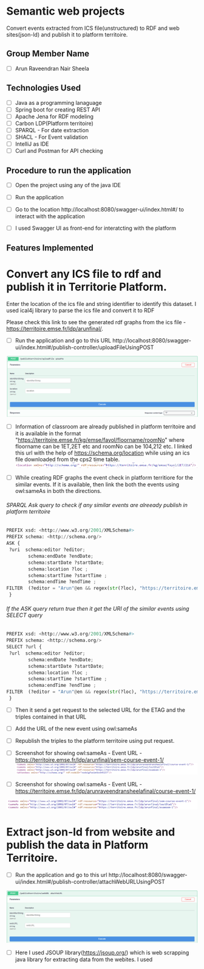 # Semantic web projects 

Convert events extracted from ICS file(unstructured) to RDF and web sites(json-ld) and publish it to platform territoire.

## Group Member Name 

- [ ] Arun Raveendran Nair Sheela 

## Technologies Used 
- [ ] Java as a programming lanaguage 
- [ ] Spring boot for creating REST API
- [ ] Apache Jena for RDF modeling 
- [ ] Carbon LDP(Platform territoire)
- [ ] SPARQL -  For date extraction 
- [ ] SHACL -  For Event validation
- [ ] IntelliJ as IDE
- [ ] Curl and Postman for API checking

## Procedure to run the application

- [ ] Open the project using any of the java IDE
- [ ] Run the application 
- [ ] Go to the location http://localhost:8080/swagger-ui/index.html#/ to interact with the application 
- [ ] I used Swagger UI as front-end for interatcting with the platform



## Features Implemented

# Convert any ICS file to rdf and publish it in Territorie Platform.

Enter the location of the ics file and string identifier to identify this dataset. I used ical4j library to parse the ics file and convert it to RDF

Please check this link to see the generated rdf graphs from the ics file -  https://territoire.emse.fr/ldp/arunfinal/.

- [ ] Run the application and go to this URL http://localhost:8080/swagger-ui/index.html#/publish-controller/uploadFileUsingPOST

![ScreenShot](./images/uploadurl.PNG)



- [ ] Information of classroom are already published in platform territoire and it is available in the format "https://territoire.emse.fr/kg/emse/fayol/floorname/roomNo"  where floorname can be 1ET,2ET etc and roomNo can be 104,212 etc.  I linked this url with the help of https://schema.org/location while using an  ics file downloaded from the cps2 time table. 
![ScreenShot](./images/loca.PNG)

- [ ] While creating RDF graphs the event check in platform territiore for the similar events. If it is available, then link the both the events using owl:sameAs in both the directions.

###### SPARQL Ask query to check if any similar events are alreeady publish in platform territoire
```python 
PREFIX xsd: <http://www.w3.org/2001/XMLSchema#>
PREFIX schema: <http://schema.org/>
ASK {  
 ?uri  schema:editor ?editor;
        schema:endDate ?endDate;
        schema:startDate ?startDate;
        schema:location ?loc ;
        schema:startTime ?startTime ;
        schema:endTime ?endTime ;
FILTER  (?editor = "Arun"@en && regex(str(?loc), "https://territoire.emse.fr/kg/emse/fayol/2ET/212") &&  ?endDate = "2023-01-06"^^xsd:date &&  ?startDate = "2023-01-06"^^xsd:date && ?startTime = "11:00:00"^^xsd:time && ?endTime = "11:00:00"^^xsd:time )
 }
```     

###### If the ASK query return true then it get the URI of the similar events using SELECT query 
```python 
PREFIX xsd: <http://www.w3.org/2001/XMLSchema#>
PREFIX schema: <http://schema.org/>
SELECT ?url {  
 ?url  schema:editor ?editor;
        schema:endDate ?endDate;
        schema:startDate ?startDate;
        schema:location ?loc ;
        schema:startTime ?startTime ;
        schema:endTime ?endTime ;
FILTER  (?editor = "Arun"@en && regex(str(?loc), "https://territoire.emse.fr/kg/emse/fayol/2ET/212") &&  ?endDate = "2023-01-06"^^xsd:date &&  ?startDate = "2023-01-06"^^xsd:date && ?startTime = "11:00:00"^^xsd:time && ?endTime = "11:00:00"^^xsd:time )
 }
 ```  
- [ ] Then it send a get request to the selected URL for the ETAG and the triples contained in that URL 
- [ ] Add the URL of the new event using owl:sameAs
- [ ] Republish the triples to the platform territoire using put request.


- [ ] Screenshot for showing owl:sameAs -  Event URL -  https://territoire.emse.fr/ldp/arunfinal/sem-course-event-1/
![ScreenShot](./images/owlSameas.PNG)

- [ ] Screenshot for showing owl:sameAs -  Event URL -  https://territoire.emse.fr/ldp/arunraveendransheelafinal/course-event-1/

![ScreenShot](./images/owlsamesas2.PNG)

# Extract json-ld from website and publish the data in Platform Territoire.

- [ ] Run the application and go to this url http://localhost:8080/swagger-ui/index.html#/publish-controller/attachWebURLUsingPOST

![ScreenShot](./images/webrdfextraction.PNG)

- [ ] Here I used JSOUP library(https://jsoup.org/) which is web scrapping java library for extracting data from the webites. I used <script/> tag with content-type "application/json-ld"  for the extraction. 

- [ ] While creating RDF graphs the event check in platform territiore for the similar events. If it is available, then link the both the events using owl:sameAs in both the directions.

###### SPARQL Ask query to check if any similar events are alreeady publish in platform territoire
```python 
PREFIX xsd: <http://www.w3.org/2001/XMLSchema#>
PREFIX schema: <http://schema.org/>
ASK {  
 ?uri  schema:editor ?editor;
        schema:startDate ?startDate;
        schema:name ?eventName ;
        schema:endDate ?endDate ;
        schema:location ?loc.
?loc schema:name ?placeName ;  
FILTER  (?editor = "Arun"@en &&  ?endDate = "2023-12-28"^^schema:Date &&  ?startDate = "2023-01-12"^^schema:Date && ?eventName = "Marché de Chavanelle" && ?placeName = "Place Chavanelle")
}
``` 

###### If the ASK query return true then it get the URI of the similar events using SELECT query 
```python 
PREFIX xsd: <http://www.w3.org/2001/XMLSchema#>
PREFIX schema: <http://schema.org/>
SELECT ?url {  
 ?url  schema:editor ?editor;
        schema:startDate ?startDate;
        schema:name ?eventName ;
        schema:endDate ?endDate ;
        schema:location ?loc.
?loc schema:name ?placeName ;  
FILTER  (?editor = "Arun"@en &&  ?endDate = "2023-12-28"^^schema:Date &&  ?startDate = "2023-01-12"^^schema:Date && ?eventName = "Marché de Chavanelle" && ?placeName = "Place Chavanelle")
}
 ```  
- [ ] Then it send a get request to the selected URL for the ETAG and the triples contained in that URL 
- [ ] Add the URL of the new event using owl:sameAs
- [ ] Republish the triples to the platform territoire using put request.



# Add attendees for the selected course

- [ ] User need to enter the course name, start data and attendee name.  Based on this information the with the help of a SPARQL query I find the URL of the corresponding events.  Go to this url to enter these information -  http://localhost:8080/swagger-ui/index.html#/attendee-controller/
addAttendeeUsingPOST 

![ScreenShot](./images/addattendee.PNG)
- [ ] Then send a get request to get the ETAG and triples 
- [ ] Add the attendee and republish the event using put request 


![ScreenShot](./images/addattendeerdf.PNG)

###### SPARQL query to get the URI from course name and startDate
```python 
PREFIX xsd: <http://www.w3.org/2001/XMLSchema#>
PREFIX schema: <http://schema.org/>
SELECT ?url ?serialNumber
 WHERE {  
      ?url schema:accessibilitySummary ?summary ;
       schema:startDate ?startDate ;
       schema:editor ?eitor ;
        FILTER (regex(?summary, "%s" , "i" ) && (?startDate = "%s"^^xsd:date) && (?eitor = "Arun"@en)) .
 }
 ``` 

 # Filter events in saint-etienne that are courses



 - [ ] I added a class https://schema.org/CourseInstance to seperate the courses and other event. 

 - [ ] Filter these events using the below REST API(Get Request) -  go to this link http://localhost:8080/swagger-ui/index.html#/event-controller/getEventsThatAreCoursesUsingGET  and execute 
 - [ ] Is available in this REST API http://localhost:8080/Event/saintetienne/courses

 ![ScreenShot](./images/courses.PNG)

```python 
PREFIX xsd: <http://www.w3.org/2001/XMLSchema#>
PREFIX schema: <http://schema.org/>
PREFIX rdf: <http://www.w3.org/1999/02/22-rdf-syntax-ns#>
PREFIX owl: <http://www.w3.org/2002/07/owl#>              
select  ?uri ?sameAs
WHERE   
 {
?uri a schema:CourseInstance;
           schema:editor ?editor ;
          schema:serialNumber ?serialNumber ; 
          owl:sameAs ?sameAs ; 
FILTER (?editor = "Arun"@en && regex(?serialNumber,"sem-", "i")) .
 }
 ``` 
- [ ] Again the sparql result is converted to rdf graph and it is available as response
- [ ] Below shows a example rdf graph when you execute this REST API

 ```python
@prefix owl:    <http://www.w3.org/2002/07/owl#> .
@prefix schema: <http://schema.org/> .
@prefix xsd:    <http://www.w3.org/2001/XMLSchema#> .

<http://localhost:8080/Event/saintetienne/courses>
        a                schema:EventSeries ;
        schema:category  "Events that are  Courses in Saint-Etienne" ;
        rdfs:comment     "Events in saint-etienne that are courses " ;
        [ schema:event  [ a           schema:Event ;
                  schema:url  "https://territoire.emse.fr/ldp/arunfinal/examsem-14/"^^xsd:anyURI ;
                  owl:sameAs  "https://territoire.emse.fr/ldp/arunfinal/sem-course-event-14/"^^xsd:anyURI , "https://territoire.emse.fr/ldp/arunraveendransheelafinal/course-event-14/"^^xsd:anyURI
                ] ;
         schema:event  [ a           schema:Event ;
                  schema:url  "https://territoire.emse.fr/ldp/arunfinal/sem-course-event-64/"^^xsd:anyURI ;
                  owl:sameAs  "https://territoire.emse.fr/ldp/arunraveendransheelafinal/course-event-64/"^^xsd:anyURI
                ] ;

    ] .

 ``` 

# Filter events in saint-etienne that are not courses

 - [ ] Is available in this REST API -  http://localhost:8080/Event/saintetienne/notCourses


 ```python
PREFIX xsd: <http://www.w3.org/2001/XMLSchema#>
PREFIX schema: <http://schema.org/>
PREFIX owl: <http://www.w3.org/2002/07/owl#>
PREFIX rdf: <http://www.w3.org/1999/02/22-rdf-syntax-ns#>
               
select ?uri ?sameAs
WHERE   
 {
?uri schema:location ?obj ;
    schema:serialNumber ?serialNumber ; 
    owl:sameAs ?sameAs;
      schema:editor ?editor .
?obj schema:address ?address . 
?address  schema:addressLocality ?cityName .
FILTER (?editor = "Arun"@en && ?cityName = "Saint-Étienne" && regex(?serialNumber,"sem-", "i")) .
FILTER NOT EXISTS { ?uri rdf:type schema:CourseInstance .}
}
 ```

- [ ] Response
 

```python
@prefix owl:    <http://www.w3.org/2002/07/owl#> .
@prefix schema: <http://schema.org/> .
@prefix xsd:    <http://www.w3.org/2001/XMLSchema#> .

<http://localhost:8080/Event/saintetienne/courses>
      a                schema:EventSeries ;
        schema:category  "Events that are Not Courses in Saint-Etienne" ;
        rdfs:comment     "Events in saint-etienne that are not a courses " ;
        [ schema:event  [ a           schema:Event ;
                  schema:url  "https://territoire.emse.fr/ldp/arunfinal/examsem-14/"^^xsd:anyURI ;
                  owl:sameAs  "https://territoire.emse.fr/ldp/arunfinal/sem-course-event-14/"^^xsd:anyURI , "https://territoire.emse.fr/ldp/arunraveendransheelafinal/course-event-14/"^^xsd:anyURI
                ] ;
         schema:event  [ a           schema:Event ;
                  schema:url  "https://territoire.emse.fr/ldp/arunfinal/sem-course-event-64/"^^xsd:anyURI ;
                  owl:sameAs  "https://territoire.emse.fr/ldp/arunraveendransheelafinal/course-event-64/"^^xsd:anyURI
                ] ;

    ] .

 ``` 
# List of upcoming events 

- [ ] Go to this location http://localhost:8080/swagger-ui/index.html#/upcoming-events-controller/getEventsByDateUsingGET and enter a date 
  ![ScreenShot](./images/eventsdate.PNG)

 ```python
PREFIX xsd: <http://www.w3.org/2001/XMLSchema#>
PREFIX schema: <http://schema.org/>
PREFIX rdf: <http://www.w3.org/1999/02/22-rdf-syntax-ns#>
PREFIX owl: <http://www.w3.org/2002/07/owl#>              
select  ?uri  ?sameAs
WHERE   
 {
?uri a schema:CourseInstance;
schema:editor ?editor ;
schema:startDate ?startDate;
schema:serialNumber ?serialNumber ; 
owl:sameAs ?sameAs ; 
FILTER (?editor = "Arun"@en && ?startDate > "2023-01-01"^^xsd:date && regex(?serialNumber,"sem-", "i")) .
 }
 ```

 - [ ] Upcoming events response are shown below 

 ```python
@prefix owl:    <http://www.w3.org/2002/07/owl#> .
@prefix schema: <http://schema.org/> .
@prefix xsd:    <http://www.w3.org/2001/XMLSchema#> .

<http://localhost:8080/Event/saintetienne/courses>
   <http://localhost:8080/upcomingevents/2023-01-01>
        a                 schema:EventSeries ;
        schema:category   "Upcoming Events" ;
         schema:startDate  "2023-01-01"^^xsd:date ;
        rdfs:comment      "Upcoming Events from the selected date by the user" ;
        [ schema:event  [ a           schema:Event ;
                  schema:url  "https://territoire.emse.fr/ldp/arunfinal/examsem-14/"^^xsd:anyURI ;
                  owl:sameAs  "https://territoire.emse.fr/ldp/arunfinal/sem-course-event-14/"^^xsd:anyURI , "https://territoire.emse.fr/ldp/arunraveendransheelafinal/course-event-14/"^^xsd:anyURI
                ] ;
         schema:event  [ a           schema:Event ;
                  schema:url  "https://territoire.emse.fr/ldp/arunfinal/sem-course-event-64/"^^xsd:anyURI ;
                  owl:sameAs  "https://territoire.emse.fr/ldp/arunraveendransheelafinal/course-event-64/"^^xsd:anyURI
                ] ;

    ] .

```

# List of events in a particular room 

   ![ScreenShot](./images/getroom.PNG)

 ```python
PREFIX xsd: <http://www.w3.org/2001/XMLSchema#>
PREFIX schema: <http://schema.org/>
PREFIX owl: <http://www.w3.org/2002/07/owl#>
SELECT ?uri ?sameAs {  
 ?uri  schema:editor ?editor;
        schema:location ?loc ;
        owl:sameAs ?sameAs ;
               schema:serialNumber ?serialNumber ; 
FILTER  (?editor = "Arun"@en && regex(str(?loc), "104") && regex(?serialNumber, "sem-", "i" ))
 }
 ```

# List of attendees for an course

  get the list of attendeed  -  http://localhost:8080/swagger-ui/index.html#/get-event-controller/getAttendeesOfAEventsUsingGET
 ![ScreenShot](./images/gettattend.PNG)

 ```python
 PREFIX schema: <http://schema.org/>
PREFIX rdf: <http://www.w3.org/1999/02/22-rdf-syntax-ns#>               
select ?uri ?attendee
WHERE   
 {
?uri
    schema:serialNumber ?serialNumber ; 
      schema:editor ?editor ;
      schema:startDate ?startDate ; 
      schema:accessibilitySummary ?summary ; 
      schema:attendees ?attendees. 
?attendees schema:attendee ?attendee ;
FILTER (?editor = "Arun"@en && regex(?serialNumber,"sem-", "i") && regex(?summary,"semantic", "i") && ?startDate="2022-12-16"^^xsd:date) .
}
```

- [ ] Response 

```python
@prefix owl:    <http://www.w3.org/2002/07/owl#> .
@prefix rdfs:   <http://www.w3.org/2000/01/rdf-schema> .
@prefix schema: <http://schema.org/> .
@prefix xsd:    <http://www.w3.org/2001/XMLSchema#> .

<http://localhost:8080/course/attendees/>
        schema:attendee  [ a                schema:Person ;
                           schema:attendee  "VishnuArun" , "ArunVishnu" , "vishnu" , "Arun"
                         ] ;
        schema:event     <https://territoire.emse.fr/ldp/arunfinal/sem-course-event-1/> .

 ```
# SHACL validation for an Event 

  - [ ] SHACL validation is based serial number for each event 

   ![ScreenShot](./images/shaclvalidation.PNG)


```python
@prefix dash: <http://datashapes.org/dash#> .
@prefix rdf: <http://www.w3.org/1999/02/22-rdf-syntax-ns#> .
@prefix rdfs: <http://www.w3.org/2000/01/rdf-schema#> .
@prefix schema: <http://schema.org/> .
@prefix sh: <http://www.w3.org/ns/shacl#> .
@prefix xsd: <http://www.w3.org/2001/XMLSchema#> .

schema:Event
    a sh:NodeShape ;
    sh:targetClass schema:Event ;
    sh:property [
        sh:path schema:startDate ;
        sh:or (
      [
        sh:datatype xsd:date ;
      ]
      [
        sh:datatype xsd:dateTime ;
      ]
    ) ;
        sh:minCount 1 ;
        sh:maxCount 1 ;
        sh:name "start date" ;
        sh:severity sh:Violation ;
    ] ;

  sh:property [
        sh:path schema:endDate ;
        sh:or (
      [
        sh:datatype xsd:date ;
      ]
      [
        sh:datatype xsd:dateTime ;
      ]
    ) ;
        sh:minCount 1 ;
        sh:maxCount 1 ;
        sh:name "end date" ;
        sh:severity sh:Violation ;
    ] ;
  sh:property [
        sh:path schema:startTime ;
        sh:or (
      [
        sh:datatype xsd:time ;
      ]
      [
        sh:datatype xsd:dateTime ;
      ]
    ) ;
        sh:minCount 1 ;
        sh:maxCount 1 ;
        sh:name "start time" ;
         sh:severity sh:Violation ;
    ] ;

  sh:property [
        sh:path schema:endTime ;
        sh:or (
      [
        sh:datatype xsd:time ;
      ]
      [
        sh:datatype xsd:dateTime ;
      ]
    ) ;
        sh:minCount 1 ;
        sh:maxCount 1 ;
        sh:name "end time" ;
        sh:severity sh:Violation ;
    ] ;
  sh:property [
        sh:path schema:location ;
        sh:minCount 1 ;
        sh:maxCount 1 ;
        sh:name "location" ;
        sh:severity sh:Violation ;
        sh:pattern "^https://territoire.emse.fr/kg/emse/fayol/";
        sh:flags "i" ;
        sh:nodeKind sh:IRI ;
    ] ;
 sh:property [
        sh:path schema:instructor ;
        sh:minCount 1 ;
        sh:maxCount 1 ;
        sh:name "instructor" ;
        sh:severity sh:Warning ;
        sh:languageIn "@en" ; 
    ];
 sh:property [
        sh:path schema:organizer ;
        sh:minCount 1 ;
        sh:maxCount 1 ;
        sh:name "organizer" ;
        sh:severity sh:Warning ;
    ].

 ```
# SHACL validation to check that an event is organized by UJM or EMSE

  ![ScreenShot](./images/oragnizer.PNG)

 ```python
  @prefix schema: <http://schema.org/> .
@prefix sh: <http://www.w3.org/ns/shacl#> .
@prefix xsd: <http://www.w3.org/2001/XMLSchema#> .

schema:EventShape
	a sh:NodeShape ;
	sh:targetClass schema:Event ;
	sh:property [
		sh:path schema:organizer ;
		sh:minCount 1 ;
		sh:maxCount 1 ;
                sh:or (
                       [
                        sh:hasValue "UJM" ;
                       ]
                       [
                        sh:hasValue "EMSE" ;
                       ]
                       ) ;
	               ] . 
```














